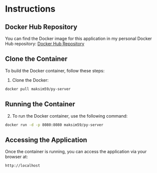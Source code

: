 # Instructions

## Docker Hub Repository

You can find the Docker image for this application in my personal Docker Hub repository: [Docker Hub Repository](https://hub.docker.com/r/your-username/your-app-image)

## Clone the Container

To build the Docker container, follow these steps:

1. Clone the Docker:

```sh
docker pull maksim59/py-server
```

## Running the Container

2. To run the Docker container, use the following command:

```sh
docker run -d -p 8080:8080 maksim59/py-server
```

## Accessing the Application

Once the container is running, you can access the application via your browser at:

```
http://localhost
```
